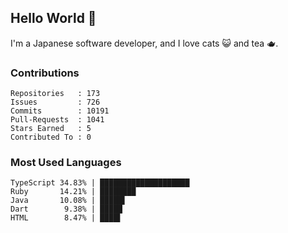 ## Hello World 👋

I'm a Japanese software developer, and I love cats 😺 and tea 🫖.

### Contributions

    Repositories   : 173
    Issues         : 726
    Commits        : 10191
    Pull-Requests  : 1041
    Stars Earned   : 5
    Contributed To : 0

### Most Used Languages

    TypeScript 34.83% | ████████████████████
    Ruby       14.21% | ████████
    Java       10.08% | █████▌
    Dart        9.38% | █████
    HTML        8.47% | ████▌

